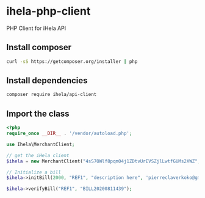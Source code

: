 # ihela-php-client

PHP Client for iHela API

## Install composer

```sh
curl -sS https://getcomposer.org/installer | php
```

## Install dependencies

```sh
composer require ihela/api-client
```

## Import the class

```php
<?php 
require_once __DIR__ . '/vendor/autoload.php';

use Ihela\MerchantClient;

// get the iHela client
$ihela = new MerchantClient("4sS7OWlf8pqm04j1ZDtvUrEVSZjlLwtfGUMs2XWZ", "HN7osYwSJuEOO4MEth6iNlBS8oHm7LBhC8fejkZkqDJUrvVQodKtO55bMr845kmplSlfK3nxFcEk2ryiXzs1UW1YfVP5Ed6Yw0RR6QmnwsQ7iNJfzTgeehZ2XM9mmhC3")

// Initialize a bill
$ihela->initBill(2000, "REF1", "description here", 'pierreclaverkoko@gmail.com');

$ihela->verifyBill("REF1", "BILL20200811439");
```